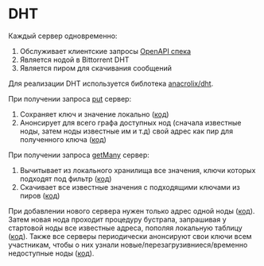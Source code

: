 # DHT

Каждый сервер одновременно:
1. Oбслуживает клиентские запросы [OpenAPI спека](api/api.yaml)
2. Является нодой в Bittorrent DHT
3. Является пиром для скачивания сообщений

Для реализации DHT используется библотека [anacrolix/dht](https://github.com/anacrolix/dht).

При получении запроса [put](api/api.yaml#L7) сервер:

1. Сохраняет ключ и значение локально ([код](api/api.go#L70))
2. Анонсирует для всего графа доступных нод (сначала известные ноды, затем ноды
   известные им и т.д) свой адрес как пир для полученного ключа ([код](api/api.go#L77))

При получении запроса [getMany](api/api.yaml#L29) сервер:

1. Вычитывает из локального хранилища все значения, ключи которых подходят под фильтр ([код](api/api.go#L111))
2. Скачивает все известные значения с подходящими ключами из пиров ([код](api/api.go#L119))

При добавлении нового сервера нужен только адрес одной ноды ([код](main.go#L38)). Затем новая нода
проходит процедуру бустрапа, запрашивая у стартовой ноды все известные адреса,
пополяя локальную таблицу ([код](main.go#L56)). Также все серверы периодически анонсируют свои ключи
всем участникам, чтобы о них узнали новые/перезагрузивниеся/временно недоступные
ноды ([код](main.go#L65)).


